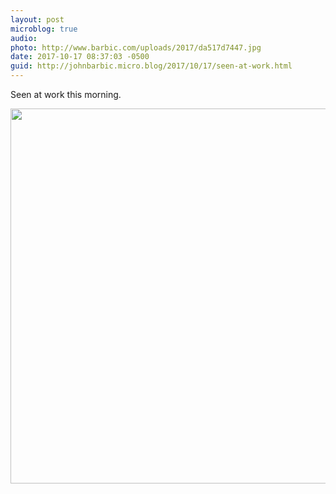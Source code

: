 ```yaml
---
layout: post
microblog: true
audio: 
photo: http://www.barbic.com/uploads/2017/da517d7447.jpg
date: 2017-10-17 08:37:03 -0500
guid: http://johnbarbic.micro.blog/2017/10/17/seen-at-work.html
---
```

Seen at work this morning.

<img src="http://www.barbic.com/uploads/2017/da517d7447.jpg" width="599" height="600" />
